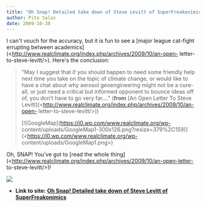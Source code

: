 ```yaml
---
title: "Oh Snap! Detailed take down of Steve Levitt of SuperFreakonimics"
author: Pito Salas
date: 2009-10-30
---
```


I can't vouch for the accuracy, but it is fun to see a [major league cat-fight
errupting between
academics](<http://www.realclimate.org/index.php/archives/2009/10/an-open-
letter-to-steve-levitt/>). Here's the conclusion:

> "May I suggest that if you should happen to need some friendly help next
> time you take on the topic of climate change, or would like to have a chat
> about why aerosol geoengineering might not be a cure-all, or just need a
> critical but informed opponent to bounce ideas off of, you don’t have to go
> very far…." (**from** [An Open Letter To Steve
> Levitt](<http://www.realclimate.org/index.php/archives/2009/10/an-open-
> letter-to-steve-levitt/>))
>
> [![GoogleMap](https://i0.wp.com/www.realclimate.org/wp-
> content/uploads/GoogleMap1-300x126.png?resize=379%2C159)](<https://i0.wp.com/www.realclimate.org/wp-
> content/uploads/GoogleMap1.png>)

Oh, SNAP! You've got to [read the whole
thing](<http://www.realclimate.org/index.php/archives/2009/10/an-open-letter-
to-steve-levitt/>)!

![](https://i0.wp.com/img.zemanta.com/pixy.gif?w=584)


* **Link to site:** **[Oh Snap! Detailed take down of Steve Levitt of SuperFreakonimics](None)**
